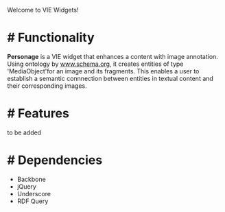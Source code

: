 Welcome to VIE Widgets! 


# # Functionality

**Personage** is a VIE widget that enhances a content with image annotation. Using ontology by www.schema.org, it creates entities of type 'MediaObject'for an image and its fragments. This enables a user to establish a semantic connnection between entities in textual content and their corresponding images.

# # Features
to be added

# # Dependencies

* Backbone
* jQuery
* Underscore
* RDF Query

